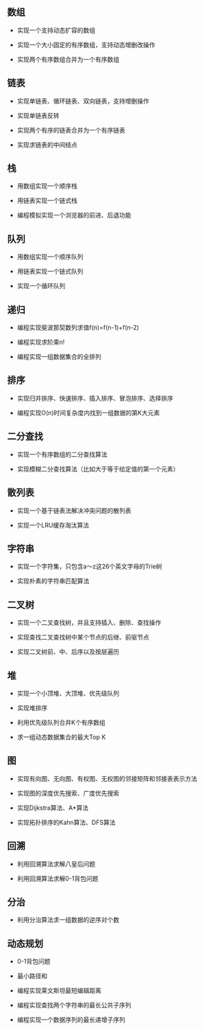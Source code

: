 ## 数组

- 实现一个支持动态扩容的数组

- 实现一个大小固定的有序数组，支持动态增删改操作

- 实现两个有序数组合并为一个有序数组

## 链表

- 实现单链表、循环链表、双向链表，支持增删操作

- 实现单链表反转

- 实现两个有序的链表合并为一个有序链表

- 实现求链表的中间结点

## 栈

- 用数组实现一个顺序栈

- 用链表实现一个链式栈

- 编程模拟实现一个浏览器的前进、后退功能

## 队列

- 用数组实现一个顺序队列

- 用链表实现一个链式队列

- 实现一个循环队列

## 递归

- 编程实现斐波那契数列求值f(n)=f(n-1)+f(n-2)

- 编程实现求阶乘n!

- 编程实现一组数据集合的全排列

## 排序

- 实现归并排序、快速排序、插入排序、冒泡排序、选择排序

- 编程实现O(n)时间复杂度内找到一组数据的第K大元素

## 二分查找

- 实现一个有序数组的二分查找算法

- 实现模糊二分查找算法（比如大于等于给定值的第一个元素）

## 散列表

- 实现一个基于链表法解决冲突问题的散列表

- 实现一个LRU缓存淘汰算法

## 字符串

- 实现一个字符集，只包含a～z这26个英文字母的Trie树

- 实现朴素的字符串匹配算法

## 二叉树

- 实现一个二叉查找树，并且支持插入、删除、查找操作

- 实现查找二叉查找树中某个节点的后继、前驱节点

- 实现二叉树前、中、后序以及按层遍历

## 堆

- 实现一个小顶堆、大顶堆、优先级队列

- 实现堆排序

- 利用优先级队列合并K个有序数组

- 求一组动态数据集合的最大Top K

## 图

- 实现有向图、无向图、有权图、无权图的邻接矩阵和邻接表表示方法

- 实现图的深度优先搜索、广度优先搜索

- 实现Dijkstra算法、A*算法

- 实现拓扑排序的Kahn算法、DFS算法

## 回溯

- 利用回溯算法求解八皇后问题

- 利用回溯算法求解0-1背包问题

## 分治

- 利用分治算法求一组数据的逆序对个数

## 动态规划

- 0-1背包问题

- 最小路径和

- 编程实现莱文斯坦最短编辑距离

- 编程实现查找两个字符串的最长公共子序列

- 编程实现一个数据序列的最长递增子序列